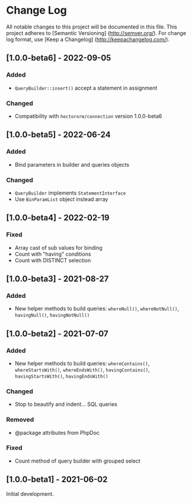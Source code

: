 # Change Log

All notable changes to this project will be documented in this file. This project adheres
to [Semantic Versioning] (http://semver.org/). For change log format,
use [Keep a Changelog] (http://keepachangelog.com/).

## [1.0.0-beta6] - 2022-09-05

### Added

- `QueryBuilder::insert()` accept a statement in assignment

### Changed

- Compatibility with `hectororm/connection` version 1.0.0-beta6

## [1.0.0-beta5] - 2022-06-24

### Added

- Bind parameters in builder and queries objects

### Changed

- `QueryBuilder` implements `StatementInterface`
- Use `BinParamList` object instead array

## [1.0.0-beta4] - 2022-02-19

### Fixed

- Array cast of sub values for binding
- Count with "having" conditions
- Count with DISTINCT selection

## [1.0.0-beta3] - 2021-08-27

### Added

- New helper methods to build queries: `whereNull()`, `whereNotNull()`, `havingNull()`, `havingNotNull()`

## [1.0.0-beta2] - 2021-07-07

### Added

- New helper methods to build queries: `whereContains()`, `whereStartsWith()`, `whereEndsWith()`, `havingContains()`, `havingStartsWith()`, `havingEndsWith()`

### Changed

- Stop to beautify and indent... SQL queries

### Removed

- @package attributes from PhpDoc

### Fixed

- Count method of query builder with grouped select

## [1.0.0-beta1] - 2021-06-02

Initial development.
